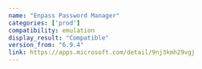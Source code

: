 ```yaml
---
name: "Enpass Password Manager"
categories: ['prod']
compatibility: emulation
display_result: "Compatible"
version_from: "6.9.4"
link: https://apps.microsoft.com/detail/9nj3kmh29vgj
---
```


